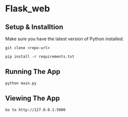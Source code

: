 # Flask_web

## Setup & Installtion

Make sure you have the latest version of Python installed.

```
git clone <repo-url>

pip install -r requirements.txt
```

## Running The App

```
python main.py
```

## Viewing The App

```
Go to http://127.0.0.1:5000
```
